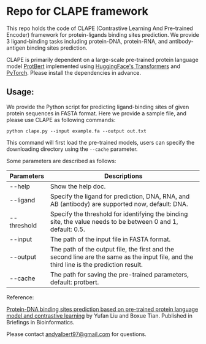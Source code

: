 # Repo for CLAPE framework

This repo holds the code of CLAPE (Contrastive Learning And Pre-trained Encoder) framework for protein-ligands binding sites prediction. We provide 3 ligand-binding tasks including protein-DNA, protein-RNA, and antibody-antigen binding sites prediction. 

CLAPE is primarily dependent on a large-scale pre-trained protein language model [ProtBert](https://huggingface.co/Rostlab/prot_bert)  implemented using [HuggingFace's Transformers](https://huggingface.co/) and [PyTorch](https://pytorch.org/). Please install the dependencies in advance. 

## Usage:

We provide the Python script for predicting ligand-binding sites of given protein sequences in FASTA format. Here we provide a sample file, and please use CLAPE as following commands:

```
python clape.py --input example.fa --output out.txt
```

This command will first load the pre-trained models, users can specify the downloading directory using the `--cache` parameter.

Some parameters are described as follows:

| Parameters  | Descriptions                                                 |
| ----------- | ------------------------------------------------------------ |
| --help      | Show the help doc.                                           |
| --ligand    | Specify the ligand for prediction, DNA, RNA, and AB (antibody) are supported now, default: DNA. |
| --threshold | Specify the threshold for identifying the binding site, the value needs to be between 0 and 1, default: 0.5. |
| --input     | The path of the input file in FASTA format.                  |
| --output    | The path of the output file, the first and the second line are the same as the input file, and the third line is the prediction result. |
| --cache     | The path for saving the pre-trained parameters, default: protbert. |

Reference: 

[Protein-DNA binding sites prediction based on pre-trained protein language model and contrastive learning]([https://arxiv.org/abs/2306.15912](https://academic.oup.com/bib/article/25/1/bbad488/7505238)) by Yufan Liu and Boxue Tian. Published in Briefings in Bioinformatics.

Please contact andyalbert97@gmail.com for questions. 

